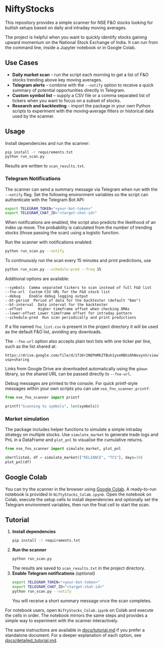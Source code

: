 # NiftyStocks

This repository provides a simple scanner for NSE F&O stocks looking for bullish setups based on daily and intraday moving averages.

The project is helpful when you want to quickly identify stocks gaining upward
momentum on the National Stock Exchange of India. It can run from the command
line, inside a Jupyter notebook or in Google Colab.

## Use Cases

* **Daily market scan** – run the script each morning to get a list of F&O
  stocks trending above key moving averages.
* **Telegram alerts** – combine with the ``--notify`` option to receive a quick
  summary of potential opportunities directly in Telegram.
* **Custom symbol list** – supply a CSV file or a comma separated list of
  tickers when you want to focus on a subset of stocks.
* **Research and backtesting** – import the package in your own Python scripts
  to experiment with the moving‑average filters or historical data used by the
  scanner.

## Usage

Install dependencies and run the scanner:

```bash
pip install -r requirements.txt
python run_scan.py
```

Results are written to `scan_results.txt`.

### Telegram Notifications

The scanner can send a summary message via Telegram when run with the
`--notify` flag. Set the following environment variables so the script can
authenticate with the Telegram Bot API:

```bash
export TELEGRAM_TOKEN="<your-bot-token>"
export TELEGRAM_CHAT_ID="<target-chat-id>"
```

When notifications are enabled, the script also predicts the likelihood of an
index up move. The probability is calculated from the number of trending stocks
(those passing the scan) using a logistic function.

Run the scanner with notifications enabled:

```bash
python run_scan.py --notify
```

To continuously run the scan every 15 minutes and print predictions, use

```bash
python run_scan.py --schedule-pred --freq 15
```

Additional options are available:

```
--symbols  Comma separated tickers to scan instead of full F&O list
--fno-url  Custom CSV URL for the F&O stock list
--debug    Enable debug logging output
--bt-period  Period of data for the backtester (default "6mo")
--bt-interval  Data interval for the backtester
--offset       Higher timeframe offset when checking DMAs
--lower-offset Lower timeframe offset for intraday pattern
--schedule-pred  Run scan periodically and print predictions
```

If a file named `fno_list.csv` is present in the project directory it will
be used as the default F&O list, avoiding any downloads.

The ``--fno-url`` option also accepts plain text lists with one ticker per line,
such as the list shared at:

```
https://drive.google.com/file/d/1f26r2NEPmMkZTBuh1yxoRBGsOhNoxynV/view?usp=sharing
```
Links from Google Drive are downloaded automatically using the ``gdown``
library, so the shared URL can be passed directly to ``--fno-url``.

Debug messages are printed to the console. For quick printf-style messages
within your own scripts you can use `nse_fno_scanner.printf`:

```python
from nse_fno_scanner import printf

printf("Scanning %s symbols", len(symbols))
```

### Market simulation

The package includes helper functions to simulate a simple intraday strategy on
multiple stocks. Use ``simulate_market`` to generate trade logs and PnL in a
DataFrame and ``plot_pnl`` to visualise the cumulative returns.

```python
from nse_fno_scanner import simulate_market, plot_pnl

shortlisted, df = simulate_market(["RELIANCE", "TCS"], days=10)
plot_pnl(df)
```

## Google Colab

You can try the scanner in the browser using
[Google Colab](https://colab.research.google.com/). A ready-to-run notebook is
provided in `NiftyStocks_Colab.ipynb`.
Open the notebook on Colab, execute the setup cells to install dependencies and
optionally set the Telegram environment variables, then run the final cell to
start the scan.

## Tutorial

1. **Install dependencies**
   ```bash
   pip install -r requirements.txt
   ```
2. **Run the scanner**
   ```bash
   python run_scan.py
   ```
   The results are saved to `scan_results.txt` in the project directory.
3. **Enable Telegram notifications** *(optional)*
   ```bash
   export TELEGRAM_TOKEN="<your-bot-token>"
   export TELEGRAM_CHAT_ID="<target-chat-id>"
   python run_scan.py --notify
   ```
   You will receive a short summary message once the scan completes.

For notebook users, open `NiftyStocks_Colab.ipynb` on Colab and execute the
cells in order. The notebook mirrors the same steps and provides a simple way to
experiment with the scanner interactively.

The same instructions are available in [docs/tutorial.md](docs/tutorial.md) if
you prefer a standalone document.
For a deeper explanation of each option, see
[docs/detailed_tutorial.md](docs/detailed_tutorial.md).
